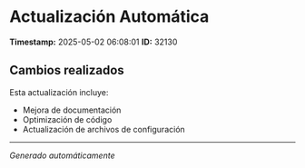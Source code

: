 # Actualización Automática

**Timestamp:** 2025-05-02 06:08:01
**ID:** 32130

## Cambios realizados

Esta actualización incluye:
- Mejora de documentación
- Optimización de código
- Actualización de archivos de configuración

---
*Generado automáticamente*
